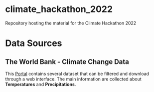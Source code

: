 # climate_hackathon_2022
Repository hosting the material for the Climate Hackathon 2022

# Data Sources

## The World Bank - Climate Change Data
This [Portal](https://climateknowledgeportal.worldbank.org/download-data) contains several
dataset that can be filtered and download through a web interface.
The main information are collected about **Temperatures** and **Precipitations**.

